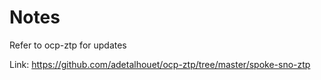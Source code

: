 # Notes
Refer to ocp-ztp for updates

Link: https://github.com/adetalhouet/ocp-ztp/tree/master/spoke-sno-ztp
